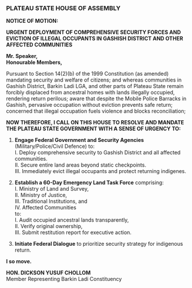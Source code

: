 ### **PLATEAU STATE HOUSE OF ASSEMBLY**  
**NOTICE OF MOTION:**  

**URGENT DEPLOYMENT OF COMPREHENSIVE SECURITY FORCES AND EVICTION OF ILLEGAL OCCUPANTS IN GASHISH DISTRICT AND OTHER AFFECTED COMMUNITIES**  

**Mr. Speaker,**  
**Honourable Members,**  

Pursuant to Section 14(2)(b) of the 1999 Constitution (as amended) mandating security and welfare of citizens; and whereas communities in Gashish District, Barkin Ladi LGA, and other parts of Plateau State remain forcibly displaced from ancestral homes with lands illegally occupied, rendering return perilous; aware that despite the Mobile Police Barracks in Gashish, pervasive occupation without eviction prevents safe return; concerned that illegal occupation fuels violence and blocks reconciliation;  

**NOW THEREFORE, I CALL ON THIS HOUSE TO RESOLVE AND MANDATE THE PLATEAU STATE GOVERNMENT WITH A SENSE OF URGENCY TO:**  

1. **Engage Federal Government and Security Agencies** (Military/Police/Civil Defence) to:  
   I. Deploy comprehensive security to Gashish District and all affected communities.  
   II. Secure entire land areas beyond static checkpoints.  
   III. Immediately evict illegal occupants and protect returning indigenes.  

2. **Establish a 60-Day Emergency Land Task Force** comprising:  
   I. Ministry of Land and Survey,  
   II. Ministry of Justice,  
   III. Traditional Institutions, and  
   IV. Affected Communities  
   to:  
   I. Audit occupied ancestral lands transparently,  
   II. Verify original ownership,  
   III. Submit restitution report for executive action.  

3. **Initiate Federal Dialogue** to prioritize security strategy for indigenous return.  

**I so move.**  

**HON. DICKSON YUSUF CHOLLOM**  
Member Representing Barkin Ladi Constituency  

